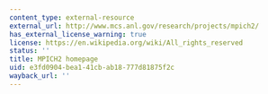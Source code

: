 ```yaml
---
content_type: external-resource
external_url: http://www.mcs.anl.gov/research/projects/mpich2/
has_external_license_warning: true
license: https://en.wikipedia.org/wiki/All_rights_reserved
status: ''
title: MPICH2 homepage
uid: e3fd0904-bea1-41cb-ab18-777d81875f2c
wayback_url: ''
---
```

